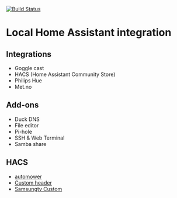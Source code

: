 [![Build Status](https://travis-ci.org/ChrLipp/ha-config.svg?branch=master)](https://travis-ci.org/ChrLipp/ha-config)

# Local Home Assistant integration

## Integrations
- Goggle cast
- HACS (Home Assistant Community Store)
- Philips Hue
- Met.no

## Add-ons
- Duck DNS
- File editor
- Pi-hole
- SSH & Web Terminal
- Samba share

##  HACS
- [automower](https://github.com/walthowd/ha-automower)
- [Custom header](https://github.com/maykar/custom-header)
- [Samsungtv Custom](https://github.com/roberodin/ha-samsungtv-custom)
